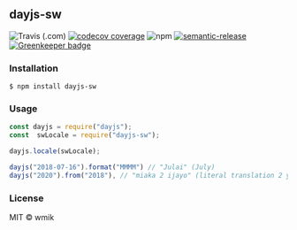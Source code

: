 ## dayjs-sw
![Travis (.com)](https://img.shields.io/travis/com/wmik/dayjs-sw.svg?style=flat-square)
[![codecov coverage](https://img.shields.io/codecov/c/github/wmik/dayjs-sw.svg?style=flat-square)](https://codecov.io/github/wmik/dayjs-sw)
![npm](https://img.shields.io/npm/v/dayjs-sw.svg)
[![semantic-release](https://img.shields.io/badge/%20%20%F0%9F%93%A6%F0%9F%9A%80-semantic--release-e10079.svg?style=flat-square)](https://github.com/semantic-release/semantic-release)
[![Greenkeeper badge](https://badges.greenkeeper.io/wmik/dayjs-sw.svg)](https://greenkeeper.io/)

### Installation
`$ npm install dayjs-sw`
### Usage
```javascript
const dayjs = require("dayjs");
const  swLocale = require("dayjs-sw");

dayjs.locale(swLocale);

dayjs("2018-07-16").format("MMMM") // "Julai" (July)
dayjs("2020").from("2018"), // "miaka 2 ijayo" (literal translation 2 years to come / later)
```

### License
MIT © wmik
